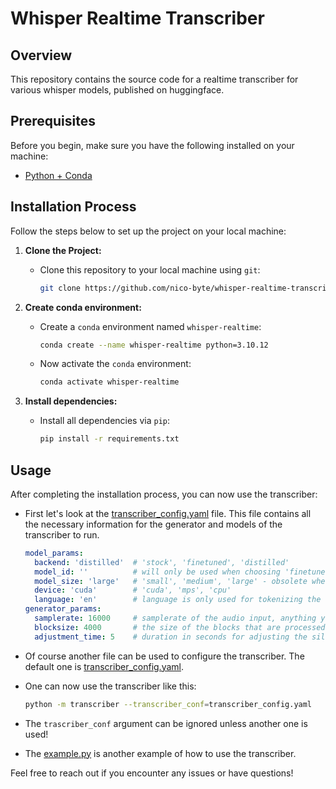 # Whisper Realtime Transcriber

## Overview

This repository contains the source code for a realtime transcriber for various whisper models, published on huggingface.

## Prerequisites

Before you begin, make sure you have the following installed on your machine:

- [Python + Conda](https://www.anaconda.com/download)

## Installation Process

Follow the steps below to set up the project on your local machine:

1. **Clone the Project:**
   - Clone this repository to your local machine using `git`:
     ```bash
     git clone https://github.com/nico-byte/whisper-realtime-transcriber
     ```

2. **Create conda environment:**
   - Create a `conda` environment named `whisper-realtime`:
     ```bash
     conda create --name whisper-realtime python=3.10.12
     ```
   - Now activate the `conda` environment:
     ```bash
     conda activate whisper-realtime
     ``` 

3. **Install dependencies:**
   - Install all dependencies via `pip`:
     ```bash
     pip install -r requirements.txt
     ```

## Usage

After completing the installation process, you can now use the transcriber:

- First let's look at the [transcriber_config.yaml](./transcriber_config.yaml) file. This file contains all the necessary information for the generator and models of the transcriber to run.
  ```yaml
  model_params:
    backend: 'distilled'  # 'stock', 'finetuned', 'distilled'
    model_id: ''          # will only be used when choosing 'finetuned' as backend
    model_size: 'large'   # 'small', 'medium', 'large' - obsolete when using a custom model_id
    device: 'cuda'        # 'cuda', 'mps', 'cpu'
    language: 'en'        # language is only used for tokenizing the output of the models, the models detect the language automatically - the distilled models only work with english
  generator_params:
    samplerate: 16000     # samplerate of the audio input, anything you like
    blocksize: 4000       # the size of the blocks that are processed by the generator at once, anything you like - 4000 is the best value i found
    adjustment_time: 5    # duration in seconds for adjusting the silence threshold
  ```

- Of course another file can be used to configure the transcriber. The default one is [transcriber_config.yaml](./transcriber_config.yaml).

- One can now use the transcriber like this:
  ```bash
  python -m transcriber --transcriber_conf=transcriber_config.yaml
  ```

- The `trascriber_conf` argument can be ignored unless another one is used!

- The [example.py](./example.py) is another example of how to use the transcriber.

Feel free to reach out if you encounter any issues or have questions!